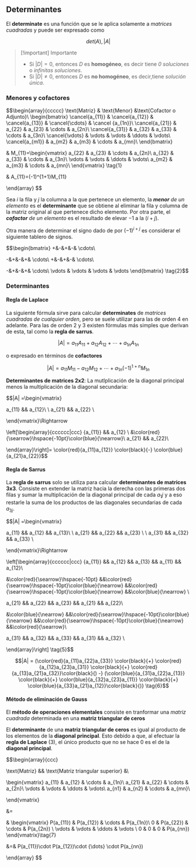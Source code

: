 ## Determinantes

El **determinate** es una función que se le aplica solamente a _matrices cuadradas_ y puede ser expresado como 

$$det(A), |A|$$

> [!important] Importante
> 
> - Si $|D| = 0$, entonces $D$ es **homogéneo**, es decir tiene _0 soluciones_ o _infinitas soluciones_. 
> - Si $|D| \neq 0$, entonces $D$ es **no homogéneo**, es decir,tiene _solución única_.

### Menores y cofactores

$$\begin{array}{ccccc}
\text{Matriz} & \text{Menor} &\text{Cofactor o Adjunto}\\ 
\begin{bmatrix} \cancel{a_{11}} & \cancel{a_{12}} & \cancel{a_{13}} & \cancel{\cdots} & \cancel {a_{1n}}\\
\cancel{a_{21}} & a_{22} & a_{23} & \cdots & a_{2n}\\
\cancel{a_{31}} & a_{32} & a_{33} & \cdots & a_{3n}\\
\cancel{\vdots} & \vdots & \vdots & \ddots & \vdots\\ 
\cancel{a_{m1}} & a_{m2} & a_{m3} & \cdots & a_{mn}\\
\end{bmatrix}


& M_{11}=\begin{vmatrix}
a_{22} & a_{23} & \cdots & a_{2n}\\
a_{32} & a_{33} & \cdots & a_{3n}\\
\vdots & \vdots & \ddots & \vdots\\ 
a_{m2} & a_{m3} & \cdots & a_{mn}\\
\end{vmatrix} \tag{1}

& A_{11}=(-1)^{1+1}M_{11}

\end{array}
$$

Sea $i$ la fila y $j$ la columna a la que pertenece un elemento, la _**menor** de un elemento_ es el **determinante** que se obtiene al eliminar la fila y columna de la matriz original al que pertenece dicho elemento. Por otra parte, el _**cofactor** de un elemento_ es el resultado de elevar $-1$ a la ($i + j$).

Otra manera de determinar el signo dado de por $(-1)^{i+j}$ es considerar el siguiente tablero de signos.

$$\begin{bmatrix}
+&-&+&-& \cdots\\

-&+&-&+& \cdots\\
+&-&+&-& \cdots\\  


-&+&-&+& \cdots\\
\vdots & \vdots & \vdots & \vdots 
\end{bmatrix} \tag{2}$$

### Determinantes

#### Regla de Laplace

La siguiente fórmula sirve para calcular **determinates** de _matrices cuadradas de cualquier orden_, pero se suele utilizar para las de orden 4 en adelante. Para las de orden 2 y 3 existen fórmulas más simples que derivan de esta, tal como la **regla de sarrus**.

$$|A| = a_{11}A_{11} + a_{12}A_{12} + \cdots + a_{1n}A_{1n} \tag{3}$$

o expresado en términos de **cofactores**

$$|A| = a_{11}M_{11} - a_{12}M_{12} + \cdots + a_{1n}(-1)^{1+n}M_{1n} \tag{4}$$

**Determinantes de matrices 2x2**: La mutlplicación de la diagonal principal menos la multiplicación de la diagonal secundaria: 

$$|A| =\begin{vmatrix} 

a_{11} && a_{12}\\
\\
a_{21} && a_{22} \\

\end{vmatrix}\Rightarrow

\left[\begin{array}{cccccc|ccc}
{a_{11}} && a_{12} \\
&\color{red}{\searrow}\hspace{-10pt}\color{blue}{\nearrow}\\ 
a_{21} && a_{22}\\

\end{array}\right]= \color{red}{a_{11}a_{12}} \color{black}{-} \color{blue}{a_{21}a_{22}}$$

#### Regla de Sarrus

La **regla de sarrus** solo se utiliza para calcular **determinantes de matrices 3x3**. Consiste en extender la matriz hacia la derecha con las primeras dos filas y sumar la multiplicación de la diagonal principal de cada $a_1j$ y a eso restarle la suma de los productos de las diagonales secundarias de cada $a_{3j}$.

$$|A| =\begin{vmatrix} 

a_{11} && a_{12} && a_{13}\\
\\
a_{21} && a_{22} && a_{23} \\
\\
a_{31} && a_{32} && a_{33} \\ 


\end{vmatrix}\Rightarrow

\left[\begin{array}{cccccc|ccc}
{a_{11}} && a_{12} && a_{13} && a_{11} && a_{12}\\

&\color{red}{\searrow}\hspace{-10pt} &&\color{red}{\searrow}\hspace{-10pt}\color{blue}{\nearrow}  &&\color{red}{\searrow}\hspace{-10pt}\color{blue}{\nearrow}  &&\color{blue}{\nearrow} \\

a_{21} && a_{22} && a_{23} && a_{21} && a_{22}\\

&\color{blue}{\nearrow} &&\color{red}{\searrow}\hspace{-10pt}\color{blue}{\nearrow}  &&\color{red}{\searrow}\hspace{-10pt}\color{blue}{\nearrow}  &&\color{red}{\searrow}\\

a_{31} && a_{32} && a_{33} && a_{31} && a_{32} \\ 


\end{array}\right] \tag{5}$$

$$|A| = (\color{red}{a_{11}a_{22}a_{33}} \color{black}{+} \color{red}{a_{12}a_{23}a_{31}} \color{black}{+} \color{red}{a_{13}a_{21}a_{32}}\color{black}{) -} (\color{blue}{a_{31}a_{22}a_{13}} \color{black}{+} \color{blue}{a_{32}a_{23}a_{11}} \color{black}{+} \color{blue}{a_{33}a_{21}a_{12}}\color{black}{)} \tag{6}$$

<!-- 123, 231, 312 -->

#### Método de eliminación de Gauss

El **método de operaciones elementales** consiste en tranformar una _matriz cuadrada_ determinada en una **matriz triangular de ceros**

El **determinante** de una **matriz triangular de ceros** es igual al producto de los elementos de la **diagonal principal**. Esto debido a que, al efectuar la **regla de Laplace** $(3)$, el único producto que no se hace 0 es el de la **diagonal principal**. 

$$\begin{array}{ccc}

\text{Matriz} && \text{Matriz triangular superior} &\\ 

\begin{vmatrix}
a_{11} & a_{12} & \cdots & a_{1n}\\
a_{21} & a_{22} & \cdots & a_{2n}\\
\vdots & \vdots & \ddots & \vdots\\ 
a_{n1} & a_{n2} & \cdots & a_{mn}\\

\end{vmatrix}

&=

& \begin{vmatrix}
P(a_{11}) & P(a_{12})   & \cdots & P(a_{1n})\\
0      & P(a_{22})            & \cdots & P(a_{2n}) \\
\vdots & \vdots      & \ddots & \vdots  \\ 
0      & 0           & 0      & P(a_{nn}) 
\end{vmatrix}\tag{7}

&=& P(a_{11})\cdot P(a_{12})\cdot {\dots} \cdot P(a_{nn})

\end{array}
$$

